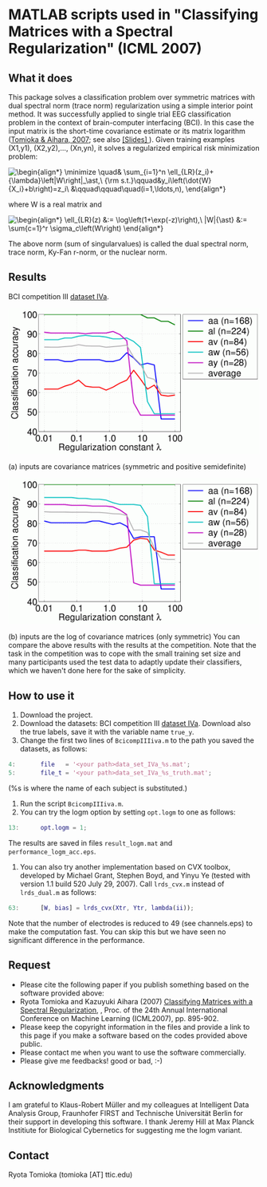 # MATLAB scripts used in "Classifying Matrices with a Spectral Regularization" (ICML 2007)

## What it does

This package solves a classification problem over symmetric matrices with dual spectral norm (trace norm) regularization using a simple interior point method. It was successfully applied to single trial EEG classification problem in the context of brain-computer interfacing (BCI). In this case the input matrix is the short-time covariance estimate or its matrix logarithm ([Tomioka & Aihara, 2007](http://ttic.uchicago.edu/~ryotat/papers/TomAih07.pdf); see also [ [Slides] ](http://ttic.uchicago.edu/~ryotat/talks/TomiokaICMLday3.pdf)).
Given training examples (X1,y1), (X2,y2),..., (Xn,yn), it solves a regularized empirical risk minimization problem:

![
\begin{align*}
\minimize
\quad& \sum_{i=1}^n
 \ell_{LR}(z_i)+{\lambda}\left\|W\right\|_\ast,\\
{\rm s.t.}\qquad&y_i\left(\dot{W}{X_i}+b\right)=z_i\\
&\qquad\qquad\quad(i=1,\ldots,n),
\end{align*}
](problem.gif)

where W is a real matrix and

![\begin{align*}
 \ell_{LR}(z) &:= \log\left(1+\exp(-z)\right),\\
 \|W\|_{\ast}      &:= \sum_{c=1}^r \sigma_c\left(W\right)
\end{align*}
](definition.gif)

The above norm (sum of singularvalues) is called the dual spectral norm, trace norm, Ky-Fan r-norm, or the nuclear norm.

## Results

BCI competition III [dataset IVa](https://www.bbci.de/competition/iii/#data_set_iva).

![performance for covariance matrices](performance.gif)

(a) inputs are covariance matrices (symmetric and positive semidefinite)

![performance for log covariance matrices](performance_logm.gif)

(b) inputs are the log of covariance matrices (only symmetric)
You can compare the above results with the results at the competition. Note that the task in the competition was to cope with the small training set size and many participants used the test data to adaptly update their classifiers, which we haven't done here for the sake of simplicity.

## How to use it

1. Download the project.
1. Download the datasets: BCI competition III [dataset IVa](https://www.bbci.de/competition/iii/#data_set_iva). Download also the true labels, save it with the variable name `true_y`.
1. Change the first two lines of `BcicompIIIiva.m` to the path you saved the datasets, as follows:

 ```matlab
 4:       file   = '<your path>data_set_IVa_%s.mat';
 5:       file_t = '<your path>data_set_IVa_%s_truth.mat';
 ```
 (%s is where the name of each subject is substituted.)
1. Run the script `BcicompIIIiva.m`.
1. You can try the logm option by setting `opt.logm` to one as follows:

 ```matlab
 13:      opt.logm = 1;
 ```
 The results are saved in files `result_logm.mat` and `performance_logm_acc.eps`.
1. You can also try another implementation based on CVX toolbox, developed by Michael Grant, Stephen Boyd, and Yinyu Ye (tested with version 1.1 build 520 July 29, 2007). Call `lrds_cvx.m` instead of `lrds_dual.m` as follows:

 ```matlab
 63:      [W, bias] = lrds_cvx(Xtr, Ytr, lambda(ii));
 ```
 Note that the number of electrodes is reduced to 49 (see channels.eps) to make the computation fast. You can skip this but we have seen no significant difference in the performance.

## Request

 * Please cite the following paper if you publish something based on the software provided above:
  * Ryota Tomioka and Kazuyuki Aihara (2007) [Classifying Matrices with a Spectral Regularization](http://ttic.uchicago.edu/~ryotat/papers/TomAih07.pdf),
, Proc. of the 24th Annual International Conference on Machine Learning (ICML2007), pp. 895-902.
 * Please keep the copyright information in the files and provide a link to this page if you make a software based on the codes provided above public.
 * Please contact me when you want to use the software commercially.
 * Please give me feedbacks! good or bad, :-)

## Acknowledgments

I am grateful to Klaus-Robert Müller and my colleagues at Intelligent Data Analysis Group, Fraunhofer FIRST and Technische Universität Berlin for their support in developing this software. I thank Jeremy Hill at Max Planck Institiute for Biological Cybernetics for suggesting me the logm variant.

## Contact

Ryota Tomioka (tomioka [AT] ttic.edu)


